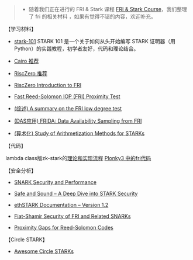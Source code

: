 >- 随着我们正在进行的 FRI & Stark 课程 [FRI & Stark Course](./zkp-academy/FRI%20&%20Stark.md)，我们整理了 fri 的相关材料 ，如果有觉得不错的内容，欢迎补充。


【学习材料】
+ [stark-101](https://starkware.co/stark-101/) 
STARK 101 是一个关于如何从头开始编写 STARK 证明器（用 Python）的实践教程，初学者友好，代码和理论结合。

+ [Cairo 推荐](https://github.com/lambdaclass/cairo-vm?tab=readme-ov-file#starks)

+ [RiscZero 推荐](https://dev.risczero.com/reference-docs/about-fri)

+ [RiscZero Introduction to FRI](https://www.youtube.com/playlist?list=PLcPzhUaCxlCi6rRRiIlkzJ_YELUlKO4Mz)

+ [Fast Reed-Solomon IOP (FRI) Proximity Test](https://rot256.dev/post/fri/)

+ [(综述) A summary on the FRI low degree test](https://eprint.iacr.org/2022/1216.pdf)

+ [(DAS应用) FRIDA: Data Availability Sampling from FRI](https://eprint.iacr.org/2024/248.pdf)

+ [(算术化) Study of Arithmetization Methods for STARKs](https://eprint.iacr.org/2023/661.pdf)
  

【代码】

lambda class版zk-stark的[理论和实现流程](https://lambdaclass.github.io/lambdaworks/starks/recap.html)
[Plonky3 中的fri代码](https://github.com/Plonky3/Plonky3)

【安全分析】

+ [SNARK Security and Performance](https://a16zcrypto.com/posts/article/snark-security-and-performance/)
+ [Safe and Sound – A Deep Dive into STARK Security](https://starkware.co/safe-and-sound-a-deep-dive-into-stark-security)

+ [ethSTARK Documentation – Version 1.2](https://eprint.iacr.org/2021/582.pdf)

+ [Fiat-Shamir Security of FRI and Related SNARKs](https://eprint.iacr.org/2023/1071.pdf)

+ [Proximity Gaps for Reed-Solomon Codes](https://eprint.iacr.org/2020/654.pdf)

【Circle STARK】
+ [Awesome Circle STARKs](https://github.com/kurtpan666/awesome-circlestark)
